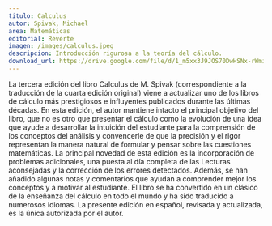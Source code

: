 ```yaml
---
titulo: Calculus
autor: Spivak, Michael
area: Matemáticas
editorial: Reverte
imagen: /images/calculus.jpeg
descripcion: Introducción rigurosa a la teoría del cálculo.
download_url: https://drive.google.com/file/d/1_m5xx3J9JOS70DwHSNx-rWmiWE_hAQdy/view?usp=sharing
---
```


La tercera edición del libro Calculus de M. Spivak (correspondiente a la traducción de la cuarta edición original) viene a actualizar uno de los libros de cálculo más prestigiosos e influyentes publicados durante las últimas décadas. En esta edición, el autor mantiene intacto el principal objetivo del libro, que no es otro que presentar el cálculo como la evolución de una idea que ayude a desarrollar la intuición del estudiante para la comprensión de los conceptos del análisis y convencerle de que la precisión y el rigor representan la manera natural de formular y pensar sobre las cuestiones matemáticas. La principal novedad de esta edición es la incorporación de problemas adicionales, una puesta al día completa de las Lecturas aconsejadas y la corrección de los errores detectados. Además, se han añadido algunas notas y comentarios que ayudan a comprender mejor los conceptos y a motivar al estudiante. El libro se ha convertido en un clásico de la enseñanza del cálculo en todo el mundo y ha sido traducido a numerosos idiomas. La presente edición en español, revisada y actualizada, es la única autorizada por el autor.
